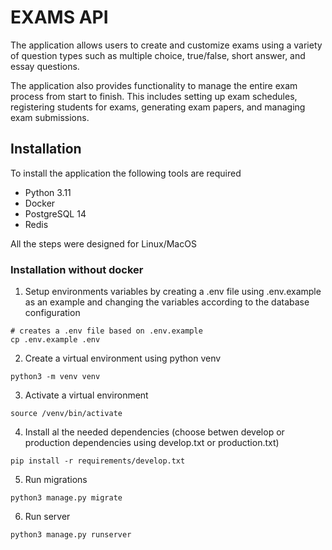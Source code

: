 # EXAMS API

The application allows users to create and customize exams using a variety of 
question types such as multiple choice, true/false, short answer, and essay 
questions.

The application also provides functionality to manage the entire exam process 
from start to finish. This includes setting up exam schedules, registering 
students for exams, generating exam papers, and managing exam submissions.

## Installation

To install the application the following tools are required

* Python 3.11
* Docker
* PostgreSQL 14
* Redis

All the steps were designed for Linux/MacOS

### Installation without docker

1. Setup environments variables by creating a .env file using .env.example as 
an example and changing the variables according to the database configuration

```
# creates a .env file based on .env.example
cp .env.example .env
```

2. Create a virtual environment using python venv
```
python3 -m venv venv
```

3. Activate a virtual environment
```
source /venv/bin/activate
```

4. Install al the needed dependencies (choose betwen develop or production 
dependencies using develop.txt or production.txt)
```
pip install -r requirements/develop.txt
```

5. Run migrations
```
python3 manage.py migrate
```

6. Run server
```
python3 manage.py runserver
```
